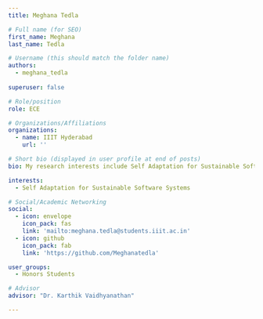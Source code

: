 ```yaml
---
title: Meghana Tedla 

# Full name (for SEO)
first_name: Meghana
last_name: Tedla

# Username (this should match the folder name)
authors:
  - meghana_tedla
  
superuser: false

# Role/position
role: ECE

# Organizations/Affiliations
organizations:
  - name: IIIT Hyderabad
    url: ''

# Short bio (displayed in user profile at end of posts)
bio: My research interests include Self Adaptation for Sustainable Software Systems

interests:
  - Self Adaptation for Sustainable Software Systems

# Social/Academic Networking
social:
  - icon: envelope
    icon_pack: fas
    link: 'mailto:meghana.tedla@students.iiit.ac.in'
  - icon: github
    icon_pack: fab
    link: 'https://github.com/Meghanatedla'

user_groups:
  - Honors Students

# Advisor
advisor: "Dr. Karthik Vaidhyanathan"

---
```

<!-- BIO Here -->
